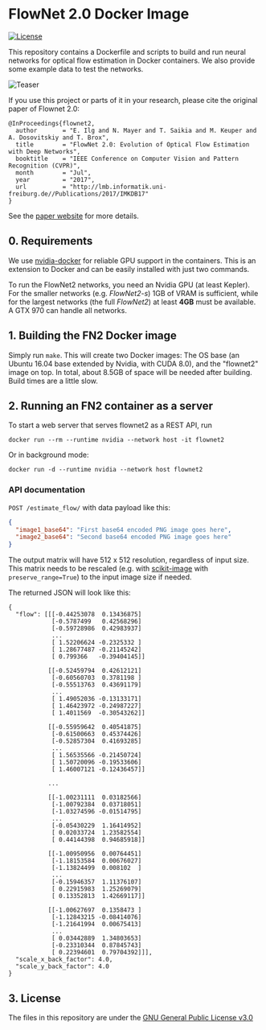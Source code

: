 # FlowNet 2.0 Docker Image

[![License](https://img.shields.io/badge/license-GPLv3-blue.svg)](LICENSE)

This repository contains a Dockerfile and scripts to build and run neural networks for optical flow estimation in Docker containers. We also provide some example data to test the networks. 

![Teaser](data/teaser.png)

If you use this project or parts of it in your research, please cite the original paper of Flownet 2.0:


    @InProceedings{flownet2,
      author       = "E. Ilg and N. Mayer and T. Saikia and M. Keuper and A. Dosovitskiy and T. Brox",
      title        = "FlowNet 2.0: Evolution of Optical Flow Estimation with Deep Networks",
      booktitle    = "IEEE Conference on Computer Vision and Pattern Recognition (CVPR)",
      month        = "Jul",
      year         = "2017",
      url          = "http://lmb.informatik.uni-freiburg.de//Publications/2017/IMKDB17"
    }


See the [paper website](https://lmb.informatik.uni-freiburg.de/Publications/2017/IMKDB17) for more details.


## 0. Requirements

We use [nvidia-docker](https://github.com/NVIDIA/nvidia-docker#quick-start) for reliable GPU support in the containers. This is an extension to Docker and can be easily installed with just two commands.

To run the FlowNet2 networks, you need an Nvidia GPU (at least Kepler). For the smaller networks (e.g. *FlowNet2-s*) 1GB of VRAM is sufficient, while for the largest networks (the full *FlowNet2*) at least **4GB** must be available. A GTX 970 can handle all networks.

## 1. Building the FN2 Docker image

Simply run `make`. This will create two Docker images: The OS base (an Ubuntu 16.04 base extended by Nvidia, with CUDA 8.0), and the "flownet2" image on top. In total, about 8.5GB of space will be needed after building. Build times are a little slow.


## 2. Running an FN2 container as a server

To start a web server that serves flownet2 as a REST API, run

`docker run --rm --runtime nvidia --network host -it flownet2`

Or in background mode:

`docker run -d --runtime nvidia --network host flownet2`

### API documentation

`POST /estimate_flow/` with data payload like this:

```json
{
  "image1_base64": "First base64 encoded PNG image goes here",
  "image2_base64": "Second base64 encoded PNG image goes here"
}
```

The output matrix will have 512 x 512 resolution, regardless of input size.
This matrix needs to be rescaled (e.g. with
[scikit-image](http://scikit-image.org/docs/dev/api/skimage.transform.html#skimage.transform.resize) with `preserve_range=True`)
to the input image size if needed.

The returned JSON will look like this:

```
{
  "flow": [[[-0.44253078  0.13436875]
            [-0.5787499   0.42568296]
            [-0.59728986  0.42983937]
            ...
            [ 1.52206624 -0.2325332 ]
            [ 1.28677487 -0.21145242]
            [ 0.799366   -0.39404145]]
          
           [[-0.52459794  0.42612121]
            [-0.60560703  0.3781198 ]
            [-0.55513763  0.43691179]
            ...
            [ 1.49052036 -0.13133171]
            [ 1.46423972 -0.24987227]
            [ 1.4011569  -0.30543262]]
          
           [[-0.55959642  0.40541875]
            [-0.61500663  0.45374426]
            [-0.52857304  0.41693285]
            ...
            [ 1.56535566 -0.21450724]
            [ 1.50720096 -0.19533606]
            [ 1.46007121 -0.12436457]]
          
           ...
          
           [[-1.00231111  0.03182566]
            [-1.00792384  0.03718051]
            [-1.03274596 -0.01514795]
            ...
            [-0.05430229  1.16414952]
            [ 0.02033724  1.23582554]
            [ 0.44144398  0.94685918]]
          
           [[-1.00950956  0.00764451]
            [-1.18153584  0.00676027]
            [-1.13824499  0.008102  ]
            ...
            [-0.15946357  1.11376107]
            [ 0.22915983  1.25269079]
            [ 0.13352813  1.42669117]]
          
           [[-1.00627697  0.1358473 ]
            [-1.12843215 -0.08414076]
            [-1.21641994  0.00675413]
            ...
            [ 0.03442889  1.34803653]
            [-0.23310344  0.87845743]
            [ 0.22394601  0.79704392]]],
  "scale_x_back_factor": 4.0,
  "scale_y_back_factor": 4.0
}
```


## 3. License
The files in this repository are under the [GNU General Public License v3.0](LICENSE)

